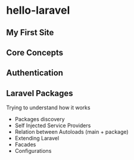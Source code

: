 # hello-laravel

## My First Site

## Core Concepts

## Authentication

## Laravel Packages

Trying to understand how it works 

+ Packages discovery 
+ Self Injected Service Providers
+ Relation between Autoloads (main + package)
+ Extending Laravel
+ Facades
+ Configurations
